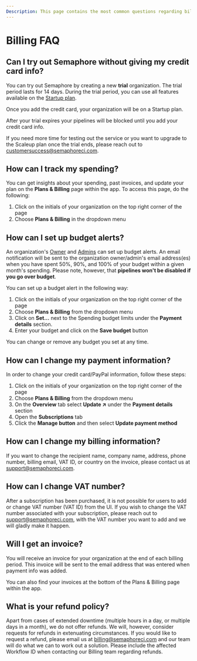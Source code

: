 ```yaml
---
Description: This page contains the most common questions regarding billing in Semaphore.
---
```


# Billing FAQ

## Can I try out Semaphore without giving my credit card info?

You can try out Semaphore by creating a new **trial** organization. The trial period lasts for 14 days. During the trial period, you can use all features available on the [Startup plan](/account-management/startup-plan/).

Once you add the credit card, your organization will be on a Startup plan.

After your trial expires your pipelines will be blocked until you add your credit card info.

If you need more time for testing out the service or you want to upgrade to the Scaleup plan once the trial ends, please reach out to [customersuccess@semaphoreci.com](mailto:customersuccess@semaphoreci.com).

## How can I track my spending?

You can get insights about your spending, past invoices, and update your plan on the **Plans & Billing** page within the app.
To access this page, do the following:

1. Click on the initials of your organization on the top right corner of the page
2. Choose **Plans & Billing** in the dropdown menu

## How can I set up budget alerts?

An organization's [Owner](https://docs.semaphoreci.com/account-management/permission-levels/#owner) and [Admins](https://docs.semaphoreci.com/account-management/permission-levels/#admins) can set up budget alerts. 
An email notification will be sent to the organization owner/admin's email address(es) when you have spent 50%, 90%, and 100% of your budget within a given month's spending. 
Please note, however, that **pipelines won't be disabled if you go over budget**.

You can set up a budget alert in the following way:

1. Click on the initials of your organization on the top right corner of the page
2. Choose **Plans & Billing** from the dropdown menu
3. Click on **Set…** next to the Spending budget limits under the **Payment details** section.
4. Enter your budget and click on the **Save budget** button

You can change or remove any budget you set at any time.

## How can I change my payment information?

In order to change your credit card/PayPal information, follow these steps:

1. Click on the initials of your organization on the top right corner of the page
2. Choose **Plans & Billing** from the dropdown menu
3. On the **Overview** tab select **Update ↗** under the **Payment details** section
4. Open the **Subscriptions** tab
5. Click the **Manage button** and then select **Update payment method**

## How can I change my billing information?

If you want to change the recipient name, company name, address, phone number,
billing email, VAT ID, or country on the invoice, please contact us at
[support@semaphoreci.com](mailto:support@semaphoreci.com).

## How can I change VAT number?

After a subscription has been purchased, it is not possible for users to add or change
VAT number (VAT ID) from the UI. If you wish to change the VAT number associated
with your subscription, please reach out to [support@semaphoreci.com](mailto:support@semaphoreci.com),
with the VAT number you want to add and we will gladly make it happen.

## Will I get an invoice?

You will receive an invoice for your organization at the end of each billing
period. This invoice will be sent to the email address that was entered when payment info was added.

You can also find your invoices at the bottom of the Plans & Billing page within the app.

## What is your refund policy?

Apart from cases of extended downtime (multiple hours in a day, or multiple days
in a month), we do not offer refunds. We will, however, consider requests for refunds in
extenuating circumstances. If you would like to request a refund, please email us at
[billing@semaphoreci.com](mailto:billing@semaphoreci.com) and our team will do what we
can to work out a solution. Please include the affected Workflow ID when contacting our
Billing team regarding refunds.

